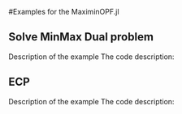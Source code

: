 #Examples for the MaximinOPF.jl

## Solve MinMax Dual problem
Description of the example
The code description:

## ECP
Description of the example
The code description:
